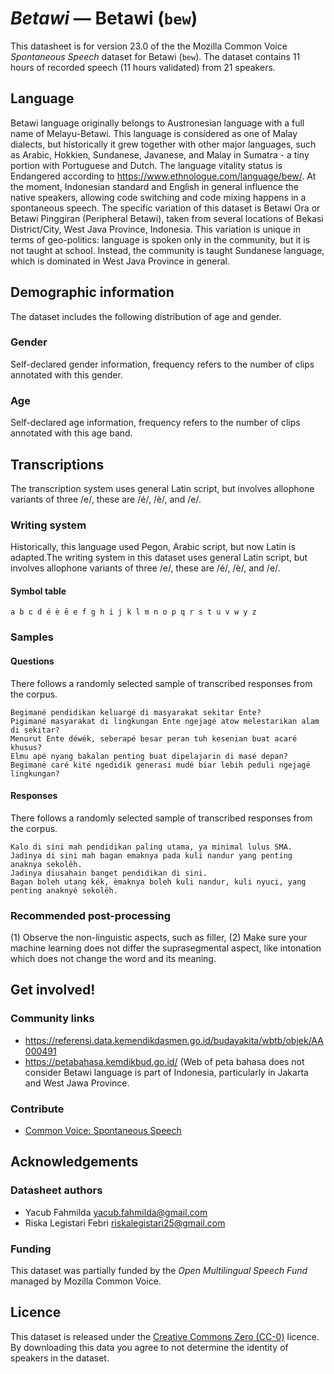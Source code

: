 # *Betawi* &mdash; Betawi (`bew`)
This datasheet is for version 23.0 of the the Mozilla Common Voice *Spontaneous Speech* dataset 
for Betawi (`bew`). The dataset contains 11 hours of recorded
speech (11 hours validated) from 21 speakers.

## Language
Betawi language originally belongs to Austronesian language with a full name of Melayu-Betawi. This language is considered as one of Malay dialects, but historically it grew together with other major languages, such as Arabic, Hokkien, Sundanese, Javanese, and Malay in Sumatra - a tiny portion with Portuguese and Dutch. The language vitality status is Endangered according to https://www.ethnologue.com/language/bew/. At the moment, Indonesian standard and English in general influence the native speakers, allowing code switching and code mixing happens in a spontaneous speech. The specific variation of this dataset is Betawi Ora or Betawi Pinggiran (Peripheral Betawi), taken from several locations of Bekasi District/City, West Java Province, Indonesia. This variation is unique in terms of geo-politics: language is spoken only in the community, but it is not taught at school. Instead, the community is taught Sundanese language, which is dominated in West Java Province in general.
<!-- {{LANGUAGE_DESCRIPTION}} -->
<!-- Provide a brief (1-2 paragraph) description of your language -->

## Demographic information
The dataset includes the following distribution of age and gender.
<!-- You can get a lot of the information in this section from https://analyzer.cv-toolbox.web.tr/browse -->

### Gender
Self-declared gender information, frequency refers to the number of clips annotated with this gender.
<!-- {{GENDER_TABLE}} -->
<!-- @ AUTOMATICALLY GENERATED @ -->
<!-- | Gender | Frequency |
|--------|-----------|
| male, masculine | ? |
| undeclared | ? |
| female, feminine | ? | -->

### Age
Self-declared age information, frequency refers to the number of clips annotated with this age band.
<!-- {{AGE_TABLE}} -->
<!-- @ AUTOMATICALLY GENERATED @ -->
<!-- | Age band | Frequency |
|----------|-----------|
| teens | ? |
| twenties | ? |
| thirties | ? |
| fourties | ? |
| fifties | ? |
   ...if other age ranges are present in your data, add rows... -->

## Transcriptions
The transcription system uses general Latin script, but involves allophone variants of three /e/, these are /é/, /è/, and /e/.
<!-- {{TRANSCRIPTIONS_DESCRIPTION}} -->
<!-- A description of the transcription system used -->

### Writing system
Historically, this language used Pegon, Arabic script, but now Latin is adapted.The writing system in this dataset uses general Latin script, but involves allophone variants of three /e/, these are /é/, /è/, and /e/.
<!-- {{WRITING_SYSTEM_DESCRIPTION}} -->
<!-- @ OPTIONAL @ -->
<!-- A description of the writing system (or writing systems) used in the text corpus -->

#### Symbol table
```
a b c d é è ȇ e f g h i j k l m n o p q r s t u v w y z 
```
<!-- {{ALPHABET_TABLE}} -->
<!-- @ OPTIONAL @ -->
<!-- If the writing system is alphabetic, you can include the valid alphabet here -->

### Samples

#### Questions
There follows a randomly selected sample of transcribed responses from the corpus.

```
Begimané pendidikan keluargé di masyarakat sekitar Ente? 
Pigimané masyarakat di lingkungan Ente ngejagé atow melestarikan alam di sekitar? 
Menurut Ente déwék, seberapé besar peran tuh kesenian buat acaré khusus? 
Elmu apé nyang bakalan penting buat dipelajarin di masé depan? 
Begimané caré kité ngedidik generasi mudé biar lebih peduli ngejagé lingkungan?
```
<!-- {{QUESTIONS_SAMPLE}} -->

#### Responses
There follows a randomly selected sample of transcribed responses from the corpus.
```
Kalo di sini mah pendidikan paling utama, ya minimal lulus SMA. 
Jadinya di sini mah bagan emaknya pada kuli nandur yang penting anaknya sekolȇh. 
Jadinya diusahain banget pendidikan di sini. 
Bagan boleh utang kék, èmaknya boleh kuli nandur, kuli nyuci, yang penting anaknyé sekolȇh.
```
<!-- {{TRANSCRIPTIONS_SAMPLE}} -->

### Recommended post-processing
(1) Observe the non-linguistic aspects, such as filler, (2) Make sure your machine learning does not differ the suprasegmental aspect, like intonation which does not change the word and its meaning.
<!-- {{RECOMMENDED_POSTPROCESSING_DESCRIPTION}} -->
<!-- @ OPTIONAL @ -->
<!-- What should people do before they use the data, for example Unicode normalisation or normalisation of extralinguistic tags -->

## Get involved!

### Community links
* https://referensi.data.kemendikdasmen.go.id/budayakita/wbtb/objek/AA000491  
* https://petabahasa.kemdikbud.go.id/  (Web of peta bahasa does not consider Betawi language is part of Indonesia, particularly in Jakarta and West Jawa Province.
<!-- {{COMMUNITY_LINKS_LIST}} -->
<!-- @ OPTIONAL @ -->
<!-- Links to community chats / fora -->

### Contribute
* [Common Voice: Spontaneous Speech](https://commonvoice.mozilla.org/spontaneous-speech/beta/)
<!-- {{CONTRIBUTE_LINKS_LIST}} -->
<!-- Here you can include links for how to contribute to the dataset -->

## Acknowledgements

### Datasheet authors
* Yacub Fahmilda <yacub.fahmilda@gmail.com>
* Riska Legistari Febri <riskalegistari25@gmail.com>
<!-- {{DATASHEET_AUTHORS_LIST}} -->
<!-- A list in the format of: Your Name <email@email.com> -->

### Funding
This dataset was partially funded by the *Open Multilingual Speech Fund* managed by Mozilla Common Voice.
<!-- {{FUNDING_DESCRIPTION}} -->
<!-- @ OPTIONAL @ -->
<!-- If you received any funding, you can include the acknowledgement here -->

## Licence
This dataset is released under the [Creative Commons Zero (CC-0)](https://creativecommons.org/public-domain/cc0/) licence. By downloading this data
you agree to not determine the identity of speakers in the dataset.